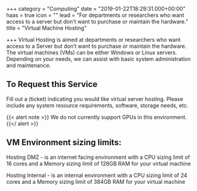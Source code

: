 +++
category = "Computing"
date = "2019-01-22T18:29:31.000+00:00"
haas = true
icon = ""
lead = "For departments or researchers who want access to a server but don't want to purchase or maintain the hardware."
title = "Virtual Machine Hosting"

+++
Virtual Hosting is aimed at departments or researchers who want access to a Server but don’t want to purchase or maintain the hardware. The virtual machines (VMs) can be either Windows or Linux servers. Depending on your needs, we can assist with basic system administration and maintenance.

## To Request this Service

Fill out a (ticket) indicating you would like virtual server hosting. Please include any system resource requirements, software, storage needs, etc.

{{< alert note >}}
We do not currently support GPUs in this environment.
{{</ alert >}}


## VM Environment sizing limits:

Hosting DMZ - is an internet facing environment with a CPU sizing limit of 16 cores and a Memory sizing limit of 128GB RAM for your virtual machine

Hosting Internal - is an internal environment with a CPU sizing limit of 24 cores and a Memory sizing limit of 384GB RAM for your virtual machine
